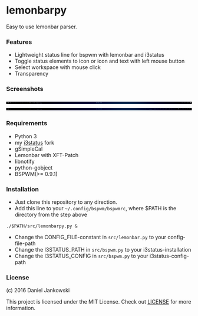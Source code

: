 # lemonbarpy 

Easy to use lemonbar parser.


### Features

- Lightweight status line for bspwm with lemonbar and i3status
- Toggle status elements to icon or icon and text with left mouse button
- Select workspace with mouse click
- Transparency


### Screenshots

![shot1](./img/shot1.png)
![shot2](./img/shot2.png)


### Requirements

- Python 3
- my [i3status](https://github.com/dj95/i3status) fork
- gSimpleCal
- Lemonbar with XFT-Patch
- libnotify
- python-gobject
- BSPWM(>= 0.9.1)


### Installation

- Just clone this repository to any direction.
- Add this line to your `~/.config/bspwm/bspwmrc`, where $PATH is the directory from the step above

```
./$PATH/src/lemonbarpy.py &
```
- Change the CONFIG_FILE-constant in `src/lemonbar.py` to your config-file-path
- Change the I3STATUS_PATH in `src/bspwm.py` to your i3status-installation
- Change the I3STATUS_CONFIG in `src/bspwm.py` to your i3status-config-path


### License

(c) 2016 Daniel Jankowski

This project is licensed under the MIT License.
Check out [LICENSE](./LICENSE) for more information.
